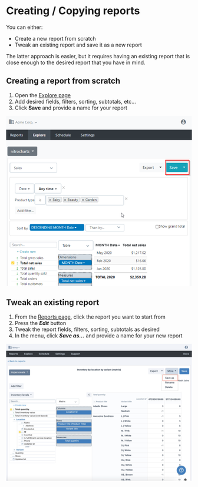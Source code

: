 # Creating / Copying reports

You can either:

* Create a new report from scratch
* Tweak an existing report and save it as a new report

The latter approach is easier, but it requires having an existing report that is close enough to the desired report that you have in mind.

## Creating a report from scratch

1. Open the [Explore page](https://app.betterreports.com/designer)
2. Add desired fields, filters, sorting, subtotals, etc...
3. Click **Save** and provide a name for your report

![](../../.gitbook/assets/image%20%2867%29.png)

## Tweak an existing report

1. From the [Reports page](https://app.betterreports.com/reports), click the report you want to start from
2. Press the _**Edit**_ button
3. Tweak the report fields, filters, sorting, subtotals as desired
4. In the menu, click _**Save as...**_ and provide a name for your new report

![](../../.gitbook/assets/image%20%2868%29.png)

